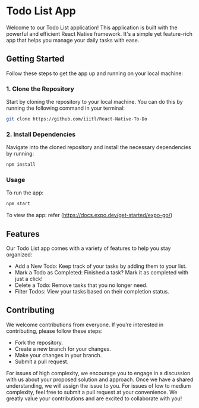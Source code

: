 # Todo List App

Welcome to our Todo List application! This application is built with the powerful and efficient React Native framework. It's a simple yet feature-rich app that helps you manage your daily tasks with ease.

## Getting Started

Follow these steps to get the app up and running on your local machine:

### 1. Clone the Repository

Start by cloning the repository to your local machine. You can do this by running the following command in your terminal:
```bash
git clone https://github.com/iiitl/React-Native-To-Do
```
### 2. Install Dependencies

Navigate into the cloned repository and install the necessary dependencies by running:
```bash
npm install
```
   
### Usage

To run the app:

```bash
npm start
```
To view the app:
refer (https://docs.expo.dev/get-started/expo-go/)

## Features

Our Todo List app comes with a variety of features to help you stay organized:

- Add a New Todo: Keep track of your tasks by adding them to your list.
- Mark a Todo as Completed: Finished a task? Mark it as completed with just a click!
- Delete a Todo: Remove tasks that you no longer need.
- Filter Todos: View your tasks based on their completion status.

## Contributing

We welcome contributions from everyone. If you’re interested in contributing, please follow these steps:

- Fork the repository.
- Create a new branch for your changes.
- Make your changes in your branch.
- Submit a pull request.
  
For issues of high complexity, we encourage you to engage in a discussion with us about your proposed solution and approach. Once we have a shared understanding, we will assign the issue to you. For issues of low to medium complexity, feel free to submit a pull request at your convenience. We greatly value your contributions and are excited to collaborate with you!


